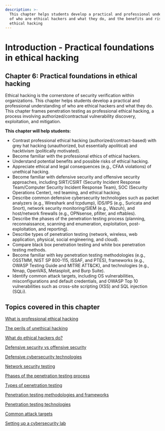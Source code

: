 ```yaml
---
description: >-
  This chapter helps students develop a practical and professional understanding
  of who are ethical hackers and what they do, and the benefits and risks of
  ethical hacking
---
```


# Introduction - Practical foundations in ethical hacking

## Chapter 6: Practical foundations in ethical hacking

Ethical hacking is the cornerstone of security verification within organizations. This chapter helps students develop a practical and professional understanding of who are ethical hackers and what they do. This chapter frames penetration testing as professional ethical hacking, a process involving authorized/contractual vulnerability discovery, exploitation, and mitigation.

**This chapter will help students:**

* Contrast professional ethical hacking (authorized/contract-based) with grey hat hacking (unauthorized, but essentially apolitical) and hacktivism (politically motivated).
* Become familiar with the professional ethics of ethical hackers.
* Understand potential benefits and possible risks of ethical hacking.
* Appreciate ethical and legal consequences (e.g., CFAA violations) of unethical hacking.
* Become familiar with defensive security and offensive security approaches, including SIRT/CSIRT (Security Incident Response Team/Computer Security Incident Response Team), SOC (Security Operations Center), red teaming, and ethical hacking.
* Describe common defensive cybersecurity technologies such as packet analyzers (e.g., Wireshark and tcpdump), IDS/IPS (e.g., Suricata and Snort), network security monitoring/SIEM (e.g., Wazuh), and host/network firewalls (e.g., OPNsense, pfilter, and nftables).
* Describe the phases of the penetration testing process (planning, reconnaissance, scanning and enumeration, exploitation, post-exploitation, and reporting).
* Describe types of penetration testing (network, wireless, web application, physical, social engineering, and cloud).
* Compare black box penetration testing and white box penetration testing methods.
* Become familiar with key penetration testing methodologies (e.g., OSSTMM, NIST SP 800-115, ISSAF, and PTES), frameworks (e.g., OWASP Testing Guide and MITRE ATT\&CK), and technologies (e.g., Nmap, OpenVAS, Metasploit, and Burp Suite).
* Identify common attack targets, including OS vulnerabilities, misconfigurations and default credentials, and OWASP Top 10 vulnerabilities such as cross-site scripting (XSS) and SQL injection (SQLi).

## Topics covered in this chapter

[What is professional ethical hacking](what-is-professional-ethical-hacking-1/)

[The perils of unethical hacking](the-perils-of-unethical-hacking/)

[What do ethical hackers do?](what-do-ethical-hackers-do/)

[Defensive security vs offensive security](defensive-security-vs-offensive-security/)

[Defensive cybersecurity technologies](defensive-cybersecurity-technologies/)

[Network security testing](network-security-testing/)

[Phases of the penetration testing process](phases-of-the-penetration-testing-process/)

[Types of penetration testing](types-of-penetration-testing.md)

[Penetration testing methodologies and frameworks](penetration-testing-methodologies-and-frameworks/)

[Penetration testing technologies](penetration-testing-technologies/)

[Common attack targets](common-attack-targets/)

[Setting up a cybersecurity lab](setting-up-a-cybersecurity-lab/)
